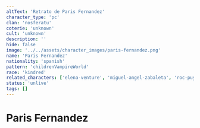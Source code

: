 ```yaml
---
altText: 'Retrato de Paris Fernandez'
character_type: 'pc'
clan: 'nosferatu'
coterie: 'unknown'
cult: 'unknown'
description: ''
hide: false
image: '../../assets/character_images/paris-fernandez.png'
name: 'Paris Fernandez'
nationality: 'spanish'
pattern: 'childrenVampireWorld'
race: 'kindred'
related_characters: ['elena-venture', 'miguel-angel-zabaleta', 'roc-puyol']
status: 'unlive'
tags: []
---
```


# Paris Fernandez
